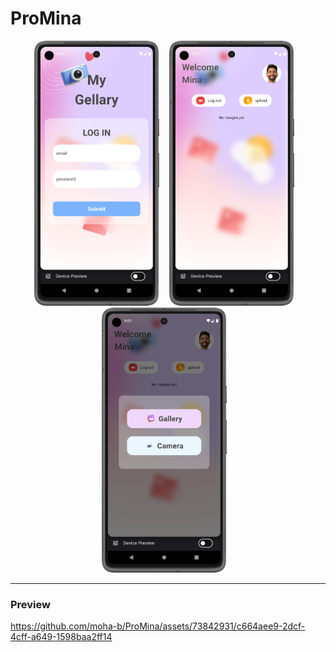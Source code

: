 # ProMina
 
<p align="center" >
<img width="200" src="Screenshot/1.png" alt="image1">&nbsp;&nbsp;&nbsp;
<img width="200" src="Screenshot/2.png" alt="image2">&nbsp;&nbsp;&nbsp;
<img width="200" src="Screenshot/3.png" alt="image3">&nbsp;&nbsp;&nbsp;
</p>

---

### Preview

https://github.com/moha-b/ProMina/assets/73842931/c664aee9-2dcf-4cff-a649-1598baa2ff14

